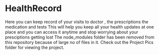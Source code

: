 # HealthRecord
Here you can keep record of your visits to doctor ,
the prescriptions
the medication and tests
This will help you keep all your health updates at one place and 
you can access it anytime and stop worrying about your presciptions getting lost
The node_modules folder has been removed from this repository because of large no of files in it.
Check out the Project Pics folder for viewing the project.
